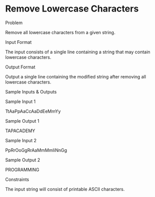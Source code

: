 # Remove Lowercase Characters

Problem





Remove all lowercase characters from a given string.





Input Format



The input consists of a single line containing a string that may contain lowercase characters.





Output Format



Output a single line containing the modified string after removing all lowercase characters.





Sample Inputs & Outputs



Sample Input 1

TtAaPpAaCcAaDdEeMmYy



Sample Output 1

TAPACADEMY







Sample Input 2

PpRrOoGgRrAaMmMmIiNnGg



Sample Output 2

PROGRAMMING







Constraints



The input string will consist of printable ASCII characters.





